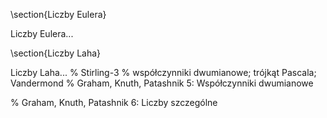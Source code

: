 \section{Liczby Eulera}

Liczby Eulera...

  

\section{Liczby Laha}

Liczby Laha... % Stirling-3
% współczynniki dwumianowe; trójkąt Pascala; Vandermond
% Graham, Knuth, Patashnik 5: Współczynniki dwumianowe

% Graham, Knuth, Patashnik 6: Liczby szczególne